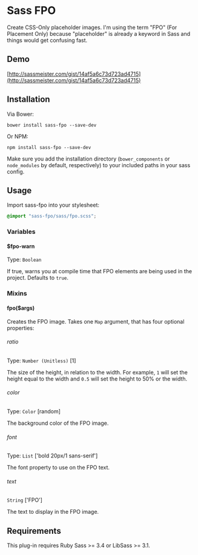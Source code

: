 # Sass FPO

Create CSS-Only placeholder images. I'm using the term "FPO" (For Placement Only) because "placeholder" is already a keyword in Sass and things would get confusing fast.

## Demo

[http://sassmeister.com/gist/14af5a6c73d723ad4715](http://sassmeister.com/gist/14af5a6c73d723ad4715)

## Installation

Via Bower:

```
bower install sass-fpo --save-dev
```

Or NPM:

```
npm install sass-fpo --save-dev
```

Make sure you add the installation directory (`bower_components` or `node_modules` by default, respectively) to your included paths in your sass config.

## Usage

Import sass-fpo into your stylesheet:

``` scss
@import "sass-fpo/sass/fpo.scss";
```

### Variables

#### $fpo-warn

Type: `Boolean`

If true, warns you at compile time that FPO elements are being used in the project. Defaults to `true`.

### Mixins

#### fpo($args)

Creates the FPO image. Takes one `Map` argument, that has four optional properties:

###### ratio

Type: `Number (Unitless)` [1]

The size of the height, in relation to the width. For example, `1` will set the height equal to the width and `0.5` will set the height to 50% or the width.

###### color

Type: `Color` [random]

The background color of the FPO image.

###### font

Type: `List` ['bold 20px/1 sans-serif']

The font property to use on the FPO text.

###### text

`String` ['FPO']

The text to display in the FPO image.

## Requirements

This plug-in requires Ruby Sass >= 3.4 or LibSass >= 3.1. 